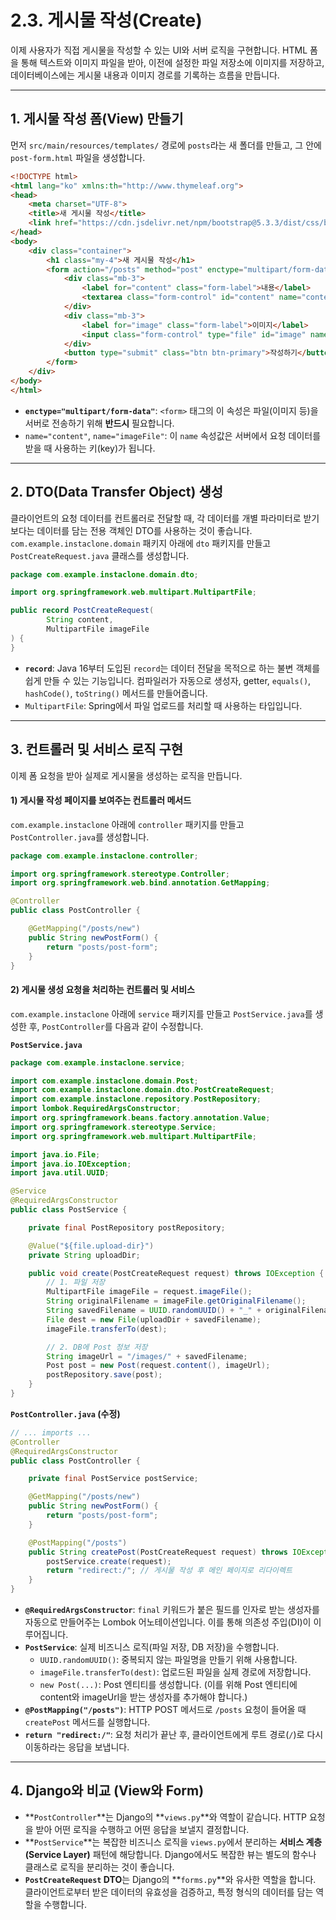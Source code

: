 # 2.3. 게시물 작성(Create)

이제 사용자가 직접 게시물을 작성할 수 있는 UI와 서버 로직을 구현합니다. HTML 폼을 통해 텍스트와 이미지 파일을 받아, 이전에 설정한 파일 저장소에 이미지를 저장하고, 데이터베이스에는 게시물 내용과 이미지 경로를 기록하는 흐름을 만듭니다.

---

## 1. 게시물 작성 폼(View) 만들기

먼저 `src/main/resources/templates/` 경로에 `posts`라는 새 폴더를 만들고, 그 안에 `post-form.html` 파일을 생성합니다.

```html
<!DOCTYPE html>
<html lang="ko" xmlns:th="http://www.thymeleaf.org">
<head>
    <meta charset="UTF-8">
    <title>새 게시물 작성</title>
    <link href="https://cdn.jsdelivr.net/npm/bootstrap@5.3.3/dist/css/bootstrap.min.css" rel="stylesheet">
</head>
<body>
    <div class="container">
        <h1 class="my-4">새 게시물 작성</h1>
        <form action="/posts" method="post" enctype="multipart/form-data">
            <div class="mb-3">
                <label for="content" class="form-label">내용</label>
                <textarea class="form-control" id="content" name="content" rows="3" required></textarea>
            </div>
            <div class="mb-3">
                <label for="image" class="form-label">이미지</label>
                <input class="form-control" type="file" id="image" name="imageFile" accept="image/*" required>
            </div>
            <button type="submit" class="btn btn-primary">작성하기</button>
        </form>
    </div>
</body>
</html>
```

- **`enctype="multipart/form-data"`**: `<form>` 태그의 이 속성은 파일(이미지 등)을 서버로 전송하기 위해 **반드시** 필요합니다.
- `name="content"`, `name="imageFile"`: 이 `name` 속성값은 서버에서 요청 데이터를 받을 때 사용하는 키(key)가 됩니다.

---

## 2. DTO(Data Transfer Object) 생성

클라이언트의 요청 데이터를 컨트롤러로 전달할 때, 각 데이터를 개별 파라미터로 받기보다는 데이터를 담는 전용 객체인 DTO를 사용하는 것이 좋습니다. `com.example.instaclone.domain` 패키지 아래에 `dto` 패키지를 만들고 `PostCreateRequest.java` 클래스를 생성합니다.

```java
package com.example.instaclone.domain.dto;

import org.springframework.web.multipart.MultipartFile;

public record PostCreateRequest(
        String content,
        MultipartFile imageFile
) {
}
```

- **`record`**: Java 16부터 도입된 `record`는 데이터 전달을 목적으로 하는 불변 객체를 쉽게 만들 수 있는 기능입니다. 컴파일러가 자동으로 생성자, getter, `equals()`, `hashCode()`, `toString()` 메서드를 만들어줍니다.
- `MultipartFile`: Spring에서 파일 업로드를 처리할 때 사용하는 타입입니다.

---

## 3. 컨트롤러 및 서비스 로직 구현

이제 폼 요청을 받아 실제로 게시물을 생성하는 로직을 만듭니다.

#### 1) 게시물 작성 페이지를 보여주는 컨트롤러 메서드

`com.example.instaclone` 아래에 `controller` 패키지를 만들고 `PostController.java`를 생성합니다.

```java
package com.example.instaclone.controller;

import org.springframework.stereotype.Controller;
import org.springframework.web.bind.annotation.GetMapping;

@Controller
public class PostController {

    @GetMapping("/posts/new")
    public String newPostForm() {
        return "posts/post-form";
    }
}
```

#### 2) 게시물 생성 요청을 처리하는 컨트롤러 및 서비스

`com.example.instaclone` 아래에 `service` 패키지를 만들고 `PostService.java`를 생성한 후, `PostController`를 다음과 같이 수정합니다.

**`PostService.java`**
```java
package com.example.instaclone.service;

import com.example.instaclone.domain.Post;
import com.example.instaclone.domain.dto.PostCreateRequest;
import com.example.instaclone.repository.PostRepository;
import lombok.RequiredArgsConstructor;
import org.springframework.beans.factory.annotation.Value;
import org.springframework.stereotype.Service;
import org.springframework.web.multipart.MultipartFile;

import java.io.File;
import java.io.IOException;
import java.util.UUID;

@Service
@RequiredArgsConstructor
public class PostService {

    private final PostRepository postRepository;

    @Value("${file.upload-dir}")
    private String uploadDir;

    public void create(PostCreateRequest request) throws IOException {
        // 1. 파일 저장
        MultipartFile imageFile = request.imageFile();
        String originalFilename = imageFile.getOriginalFilename();
        String savedFilename = UUID.randomUUID() + "_" + originalFilename;
        File dest = new File(uploadDir + savedFilename);
        imageFile.transferTo(dest);

        // 2. DB에 Post 정보 저장
        String imageUrl = "/images/" + savedFilename;
        Post post = new Post(request.content(), imageUrl);
        postRepository.save(post);
    }
}
```

**`PostController.java` (수정)**
```java
// ... imports ...
@Controller
@RequiredArgsConstructor
public class PostController {

    private final PostService postService;

    @GetMapping("/posts/new")
    public String newPostForm() {
        return "posts/post-form";
    }

    @PostMapping("/posts")
    public String createPost(PostCreateRequest request) throws IOException {
        postService.create(request);
        return "redirect:/"; // 게시물 작성 후 메인 페이지로 리다이렉트
    }
}
```

- **`@RequiredArgsConstructor`**: `final` 키워드가 붙은 필드를 인자로 받는 생성자를 자동으로 만들어주는 Lombok 어노테이션입니다. 이를 통해 의존성 주입(DI)이 이루어집니다.
- **`PostService`**: 실제 비즈니스 로직(파일 저장, DB 저장)을 수행합니다.
  - `UUID.randomUUID()`: 중복되지 않는 파일명을 만들기 위해 사용합니다.
  - `imageFile.transferTo(dest)`: 업로드된 파일을 실제 경로에 저장합니다.
  - `new Post(...)`: Post 엔티티를 생성합니다. (이를 위해 Post 엔티티에 content와 imageUrl을 받는 생성자를 추가해야 합니다.)
- **`@PostMapping("/posts")`**: HTTP POST 메서드로 `/posts` 요청이 들어올 때 `createPost` 메서드를 실행합니다.
- **`return "redirect:/"`**: 요청 처리가 끝난 후, 클라이언트에게 루트 경로(`/`)로 다시 이동하라는 응답을 보냅니다.

---

## 4. Django와 비교 (View와 Form)

- **`PostController`**는 Django의 **`views.py`**와 역할이 같습니다. HTTP 요청을 받아 어떤 로직을 수행하고 어떤 응답을 보낼지 결정합니다.
- **`PostService`**는 복잡한 비즈니스 로직을 `views.py`에서 분리하는 **서비스 계층(Service Layer)** 패턴에 해당합니다. Django에서도 복잡한 뷰는 별도의 함수나 클래스로 로직을 분리하는 것이 좋습니다.
- **`PostCreateRequest` DTO**는 Django의 **`forms.py`**와 유사한 역할을 합니다. 클라이언트로부터 받은 데이터의 유효성을 검증하고, 특정 형식의 데이터를 담는 역할을 수행합니다.
